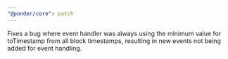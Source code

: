 ```yaml
---
"@ponder/core": patch
---
```


Fixes a bug where event handler was always using the minimum value for toTimestamp from all block timestamps, resulting in new events not being added for event handling.
